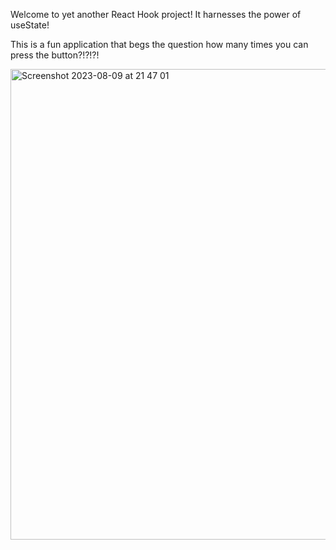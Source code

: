 Welcome to yet another React Hook project! It harnesses the power of useState!

This is a fun application that begs the question how many times you can press the button?!?!?!

<img width="753" alt="Screenshot 2023-08-09 at 21 47 01" src="https://github.com/Thaleia/React-Counter-with-useState/assets/42918656/d188450c-3794-47c0-93f5-f1503070b8fe">
